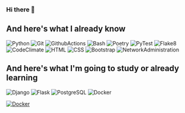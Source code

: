 ### Hi there 👋

<!--
сайт для поиска виджетов https://simpleicons.org/?q=Actions
как реализовать виджет https://the-unl.com/kak-oformit-profil-na-github-s-pomoshchyu-github-profile-readme-21
https://img.shields.io/badge/<LABEL>-<MESSAGE>-<COLOR>

**zitaker/zitaker** is a ✨ _special_ ✨ repository because its `README.md` (this file) appears on your GitHub profile.

Here are some ideas to get you started:

- 🔭 I’m currently working on ...
- 🌱 I’m currently learning ...
- 👯 I’m looking to collaborate on ...
- 🤔 I’m looking for help with ...
- 💬 Ask me about ...
- 📫 How to reach me: ...
- 😄 Pronouns: ...
- ⚡ Fun fact: ...
-->
## And here's what I already know
![Python](https://img.shields.io/badge/Python-333333?style=for-the-bardge&logo=Python)
![Git](https://img.shields.io/badge/Git-333333?style=for-the-bardge&logo=git)
![GithubActions](https://img.shields.io/badge/GithubActions(CI/CD)-333333?style=for-the-bardge&logo=githubactions)
![Bash](https://img.shields.io/badge/Bash-333333?style=for-the-bardge&logo=gnubash)
![Poetry](https://img.shields.io/badge/Poetry-333333?style=for-the-bardge&logo=Poetry)
![PyTest](https://img.shields.io/badge/PyTest-333333?style=for-the-bardge&logo=pytest)
![Flake8](https://img.shields.io/badge/Flake8-333333?style=for-the-bardge&logo=Python)
![CodeClimate](https://img.shields.io/badge/CodeClimate-333333?style=for-the-bardge&logo=codeclimate)
![HTML](https://img.shields.io/badge/HTML-333333?style=for-the-bardge&logo=html5)
![CSS](https://img.shields.io/badge/CSS-333333?style=for-the-bardge&logo=css3)
![Bootstrap](https://img.shields.io/badge/Bootstrap-333333?style=for-the-bardge&logo=bootstrap)
![NetworkAdministration](https://img.shields.io/badge/NetworkAdministration-333333?style=for-the-bardge&logo=worldhealthorganization)  

## And here's what I'm going to study or already learning
![Django](https://img.shields.io/badge/Django-333333?style=for-the-bardge&logo=django)
![Flask](https://img.shields.io/badge/Flask-333333?style=for-the-bardge&logo=flask)
![PostgreSQL](https://img.shields.io/badge/PostgreSQL-333333?style=for-the-bardge&logo=postgresql)
![Docker](https://img.shields.io/badge/Docker-333333?style=for-the-bardge&logo=docker)

<a href="#" onclick="return false;">![Docker](https://img.shields.io/badge/Docker-333333?style=for-the-bardge&logo=docker)</a>




